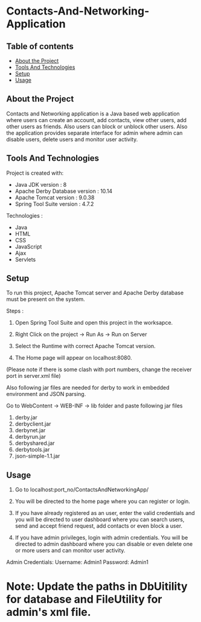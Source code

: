 # Contacts-And-Networking-Application

## Table of contents
* [About the Project](#about-the-project)
* [Tools And Technologies](#tools-and-technologies)
* [Setup](#setup)
* [Usage](#usage)


## About the Project
 Contacts and Networking application is a Java based web application where users can create an account, add contacts, view other users, add other users as friends. Also users can block or unblock other users. Also the application provides separate interface for admin where admin can disable users, delete users and monitor user activity.
	
## Tools And Technologies
Project is created with:
* Java JDK version : 8
* Apache Derby Database version : 10.14
* Apache Tomcat version : 9.0.38
* Spring Tool Suite version : 4.7.2

Technologies : 
* Java
* HTML
* CSS
* JavaScript
* Ajax
* Servlets
	
## Setup
To run this project, Apache Tomcat server and Apache Derby database must be present on the system.

Steps :
1) Open Spring Tool Suite and open this project in the worksapce.

2) Right Click on the project -> Run As -> Run on Server

3) Select the Runtime with correct Apache Tomcat version.

4) The Home page will appear on localhost:8080.

(Please note if there is some clash with port numbers, change the receiver port in server.xml file)

Also following jar files are needed for derby to work in embedded environment and JSON parsing.

Go to WebContent -> WEB-INF -> lib folder and paste following jar files 
1) derby.jar
2) derbyclient.jar
3) derbynet.jar
4) derbyrun.jar
5) derbyshared.jar
6) derbytools.jar
7) json-simple-1.1.jar

## Usage
1) Go to localhost:port_no/ContactsAndNetworkingApp/

2) You will be directed to the home page where you can register or login.

3) If you have already registered as an user, enter the valid credentials and you will be directed to user dashboard where you can search users, send and accept friend request, add contacts or even block a user.

4) If you have admin privileges, login with admin credentials. You will be directed to admin dashboard where you can disable or even delete one or more users and can monitor user activity.

Admin Credentials:
Username: Admin1
Password: Admin1

# Note: Update the paths in DbUitility for database and FileUtility for admin's xml file.
